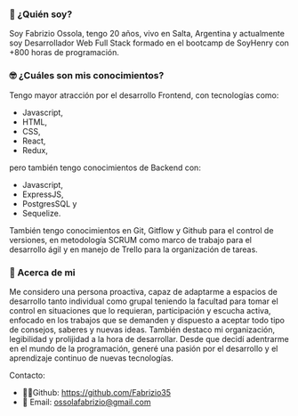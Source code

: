 ### 🙋 ¿Quién soy? 

Soy Fabrizio Ossola, tengo 20 años, vivo en Salta, Argentina y actualmente soy Desarrollador Web Full Stack formado en el bootcamp de SoyHenry con +800 horas de programación.

### 🤓 ¿Cuáles son mis conocimientos? 

Tengo mayor atracción por el desarrollo Frontend, con tecnologías como: 
* Javascript,
* HTML,
* CSS,
* React,
* Redux, 

pero también tengo conocimientos de Backend con:
* Javascript, 
* ExpressJS, 
* PostgresSQL y 
* Sequelize.

También tengo conocimientos en Git, Gitflow y Github para el control de versiones, en metodología SCRUM como marco de trabajo para el desarrollo ágil y en manejo de Trello para la organización de tareas.

### 🤔 Acerca de mi 

Me considero una persona proactiva, capaz de adaptarme a espacios de desarrollo tanto individual como grupal teniendo la facultad para tomar el control en situaciones que lo requieran, participación y escucha activa, enfocado en los trabajos que se demanden y dispuesto a aceptar todo tipo de consejos, saberes y nuevas ideas. También destaco mi organización, legibilidad y prolijidad a la hora de desarrollar. Desde que decidí adentrarme en el mundo de la programación, generé una pasión por el desarrollo y el aprendizaje continuo de nuevas tecnologías.

Contacto:
* 👨‍💻Github: https://github.com/Fabrizio35
* 📧 Email: ossolafabrizio@gmail.com

<!--
**Fabrizio35/Fabrizio35** is a ✨ _special_ ✨ repository because its `README.md` (this file) appears on your GitHub profile.

Here are some ideas to get you started:

- 🔭 I’m currently working on ...
- 🌱 I’m currently learning ...
- 👯 I’m looking to collaborate on ...
- 🤔 I’m looking for help with ...
- 💬 Ask me about ...
- 📫 How to reach me: ...
- 😄 Pronouns: ...
- ⚡ Fun fact: ...
-->

